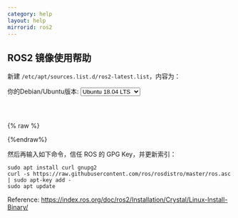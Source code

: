 ```yaml
---
category: help
layout: help
mirrorid: ros2
---
```


## ROS2 镜像使用帮助


新建 `/etc/apt/sources.list.d/ros2-latest.list`，内容为：

<form class="form-inline">
<div class="form-group">
	<label>你的Debian/Ubuntu版本: </label>
	<select class="form-control release-select" data-template="#apt-template" data-target="#apt-content">
		<option data-os="debian" data-release="stretch">Debian 9 (Stretch)</option>
		<option data-os="debian" data-release="buster">Debian 10 (Buster)</option>
		<option data-os="ubuntu" data-release="xenial">Ubuntu 16.04 LTS</option>
		<option data-os="ubuntu" data-release="bionic" selected>Ubuntu 18.04 LTS</option>		
		<option data-os="ubuntu" data-release="focal">Ubuntu 20.04 LTS</option>
</select>
</div>
</form>

<p></p>
<pre>
<code id="apt-content">
</code>
</pre>


{% raw %}
<script id="apt-template" type="x-tmpl-markup">
deb https://{%endraw%}{{ site.hostname }}{%raw%}/ros2/ubuntu/ {{release_name}} main
</script>
{%endraw%}

然后再输入如下命令，信任 ROS 的 GPG Key，并更新索引：

```
sudo apt install curl gnupg2
curl -s https://raw.githubusercontent.com/ros/rosdistro/master/ros.asc | sudo apt-key add -
sudo apt update
```

Reference: https://index.ros.org/doc/ros2/Installation/Crystal/Linux-Install-Binary/
